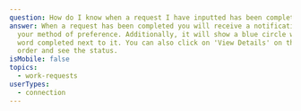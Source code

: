 ```yaml
---
question: How do I know when a request I have inputted has been completed?
answer: When a request has been completed you will receive a notification via
  your method of preference. Additionally, it will show a blue circle with the
  word completed next to it. You can also click on 'View Details' on the work
  order and see the status.
isMobile: false
topics:
  - work-requests
userTypes:
  - connection
---
```

